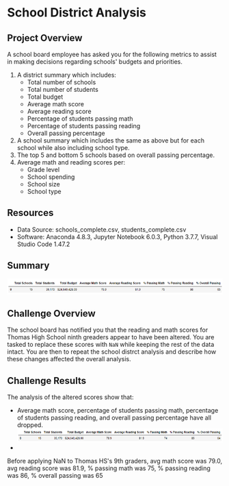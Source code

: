# School District Analysis

## Project Overview
A school board employee has asked you for the following metrics to assist in making decisions regarding schools' budgets and priorities.
1. A district summary which includes:
    - Total number of schools
    - Total number of students
    - Total budget
    - Average math score
    - Average reading score
    - Percentage of students passing math
    - Percentage of students passing reading
    - Overall passing percentage
2. A school summary which includes the same as above but for each school while also including school type.
3. The top 5 and bottom 5 schools based on overall passing percentage.
4. Average math and reading scores per:
    - Grade level
    - School spending
    - School size
    - School type

## Resources
- Data Source: schools_complete.csv, students_complete.csv
- Software: Anaconda 4.8.3, Jupyter Notebook 6.0.3, Python 3.7.7, Visual Studio Code 1.47.2

## Summary
![before_district_summary](resources/before_district_summary.png)

## Challenge Overview
The school board has notified you that the reading and math scores for Thomas High School ninth greaders appear to have been altered. You are tasked to replace these scores with `NaN` while keeping the rest of the data intact. You are then to repeat the school distrct analysis and describe how these changes affected the overall analysis.

## Challenge Results
The analysis of the altered scores show that:
- Average math score, percentage of students passing math, percentage of students passing reading, and overall passing percentage have all dropped.
![challenge_district_summary](resources/challenge_district_summary.png)
- 







Before applying NaN to Thomas HS's 9th graders, avg math score was 79.0, avg reading score was 81.9, % passing math was 75, % passing reading was 86, % overall passing was 65




